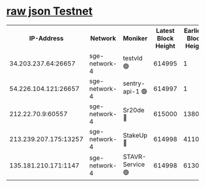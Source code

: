 
[raw json Testnet](https://rpc-check.sget.stavr.tech/sget/rpc-sget-result.json)
=


<table><tr><th>IP-Address</th><th>Network</th><th>Moniker</th><th>Latest Block Height</th><th>Earliest Block Height</th><th>Catching Up</th><th>Tx Index</th><th>Voting Power</th><th>Scan Time</th></tr><tr><td>34.203.237.64:26657</td><td>sge-network-4</td><td>testvld 🟢</td><td>614995</td><td>1</td><td>False</td><td>on</td><td>0</td><td>2023-12-12T20:34:15.144579974UTC</td></tr><tr><td>54.226.104.121:26657</td><td>sge-network-4</td><td>sentry-api-1 🟢</td><td>614997</td><td>1</td><td>False</td><td>on</td><td>0</td><td>2023-12-12T20:34:28.131303331UTC</td></tr><tr><td>212.22.70.9:60557</td><td>sge-network-4</td><td>Sr20de 🔴</td><td>615000</td><td>138001</td><td>False</td><td>on</td><td>99</td><td>2023-12-12T20:34:45.641702992UTC</td></tr><tr><td>213.239.207.175:13257</td><td>sge-network-4</td><td>StakeUp 🔴</td><td>614998</td><td>411001</td><td>False</td><td>off</td><td>100</td><td>2023-12-12T20:34:36.628698788UTC</td></tr><tr><td>135.181.210.171:1147</td><td>sge-network-4</td><td>STAVR-Service 🟢</td><td>614998</td><td>613001</td><td>False</td><td>on</td><td>0</td><td>2023-12-12T20:34:37.009735663UTC</td></tr></table>
